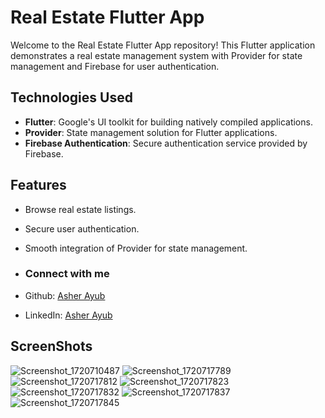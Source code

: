 # Real Estate Flutter App
Welcome to the Real Estate Flutter App repository! This Flutter application demonstrates a real estate management system with Provider for state management and Firebase for user authentication.

## Technologies Used
- **Flutter**: Google's UI toolkit for building natively compiled applications.
- **Provider**: State management solution for Flutter applications.
- **Firebase Authentication**: Secure authentication service provided by Firebase.

## Features
- Browse real estate listings.
- Secure user authentication.
- Smooth integration of Provider for state management.

- ### Connect with me
- Github: [Asher Ayub](https://github.com/AsherAyub80)
- LinkedIn: [Asher Ayub](https://www.linkedin.com/in/asher-ayub-39b376245/)
 
## ScreenShots

![Screenshot_1720710487](https://github.com/AsherAyub80/real_estate_app/assets/161920870/1881b506-0ab5-4b8e-b786-7a2d15b631fb)
![Screenshot_1720717789](https://github.com/AsherAyub80/real_estate_app/assets/161920870/802095e4-780b-4c1d-914a-cc5a36245683)
![Screenshot_1720717812](https://github.com/AsherAyub80/real_estate_app/assets/161920870/f8170b04-026e-4b81-b929-e5f687952820)
![Screenshot_1720717823](https://github.com/AsherAyub80/real_estate_app/assets/161920870/22a05f71-977c-45e2-9021-63879a38cea3)
![Screenshot_1720717832](https://github.com/AsherAyub80/real_estate_app/assets/161920870/b956279f-d4e6-4e3c-a51d-0d250c46c854)
![Screenshot_1720717837](https://github.com/AsherAyub80/real_estate_app/assets/161920870/1ef3578c-6400-4682-bc81-460b581b21ee)
![Screenshot_1720717845](https://github.com/AsherAyub80/real_estate_app/assets/161920870/de2105c4-da23-4bcf-9e3c-69e49dd5438e)
